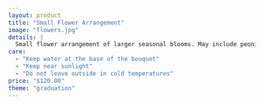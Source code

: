 ```yaml
---
layout: product
title: "Small Flower Arrangement"
image: "flowers.jpg"
details: |
  Small flower arrangement of larger seasonal blooms. May include peonies, roses and leafy plants.
care:
  - "Keep water at the base of the bouquet"
  - "Keep near sunlight"
  - "Do not leave outside in cold temperatures"
price: "$120.00"
theme: "graduation"
---
```

